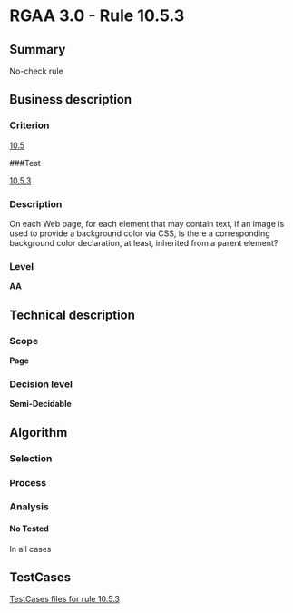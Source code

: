 # RGAA 3.0 -  Rule 10.5.3

## Summary

No-check rule

## Business description

### Criterion

[10.5](http://disic.github.io/rgaa_referentiel_en/RGAA3.0_Criteria_English_version_v1.html#crit-10-5)

###Test

[10.5.3](http://disic.github.io/rgaa_referentiel_en/RGAA3.0_Criteria_English_version_v1.html#test-10-5-3)

### Description
On each Web page, for
    each element that may contain text, if an image is used
    to provide a background color via CSS, is there a
    corresponding background color declaration, at least,
    inherited from a parent element? 


### Level

**AA**

## Technical description

### Scope

**Page**

### Decision level

**Semi-Decidable**

## Algorithm

### Selection

### Process

### Analysis

#### No Tested 

In all cases



##  TestCases 

[TestCases files for rule 10.5.3](https://github.com/Asqatasun/Asqatasun/tree/master/rules/rules-rgaa3.0/src/test/resources/testcases/rgaa30/Rgaa30Rule100503/) 


